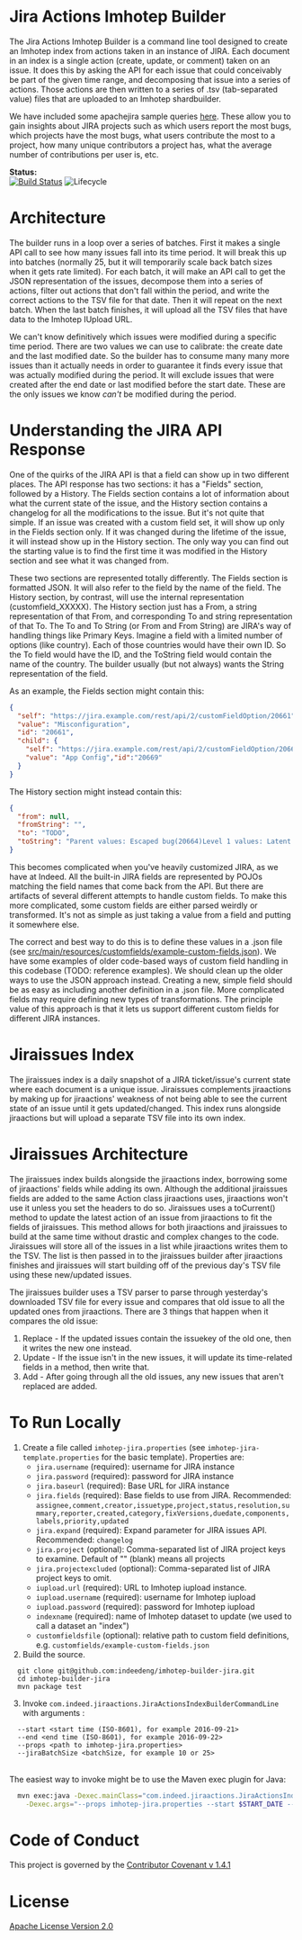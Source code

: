 # Jira Actions Imhotep Builder

The Jira Actions Imhotep Builder is a command line tool designed to create an Imhotep index from actions taken in an instance of JIRA.
Each document in an index is a single action (create, update, or comment) taken on an issue. It does this by asking the API for each issue
that could conceivably be part of the given time range, and decomposing that issue into a series of actions. Those actions are then written
to a series of .tsv (tab-separated value) files that are uploaded to an Imhotep shardbuilder.

We have included some apachejira sample queries [here](http://opensource.indeedeng.io/imhotep/docs/sample-data/). These allow you to
gain insights about JIRA projects such as which users report the most bugs, which projects have the most bugs, what users contribute the most to a project,
how many unique contributors a project has, what the average number of contributions per user is, etc.

**Status:**
<br>[![Build Status](https://travis-ci.org/indeedeng/imhotep-builder-jira.svg?branch=master)](https://travis-ci.org/indeedeng/imhotep-builder-jira)
![Lifecycle](https://img.shields.io/osslifecycle/indeedeng/imhotep-builder-jira.svg)

# Architecture
The builder runs in a loop over a series of batches. First it makes a single API call to see how many issues fall into its time
period. It will break this up into batches (normally 25, but it will temporarily scale back batch sizes when it gets rate limited). For each
batch, it will make an API call to get the JSON representation of the issues, decompose them into a series of actions, filter out actions
that don't fall within the period, and write the correct actions to the TSV file for that date. Then it will repeat on the next batch. When
the last batch finishes, it will upload all the TSV files that have data to the Imhotep IUpload URL.

We can't know definitively which issues were modified during a specific time period. There are two values we can use to calibrate: the
create date and the last modified date. So the builder has to consume many many more issues than it actually needs in order to guarantee it
finds every issue that was actually modified during the period. It will exclude issues that were created after the end date or last modified
before the start date. These are the only issues we know *can't* be modified during the period.

# Understanding the JIRA API Response
One of the quirks of the JIRA API is that a field can show up in two different places. The API response has two sections: it has a "Fields"
section, followed by a History. The Fields section contains a lot of information about what the current state of the issue, and the History
section contains a changelog for all the modifications to the issue. But it's not quite that simple. If an issue was created with a custom
field set, it will show up only in the Fields section only. If it was changed during the lifetime of the issue, it will instead show up in
the History section. The only way you can find out the starting value is to find the first time it was modified in the History section and
see what it was changed from.

These two sections are represented totally differently. The Fields section is formatted JSON. It will also refer to the field by the name
of the field. The History section, by contrast, will use the internal representation (customfield_XXXXX). The History section just has a From,
a string representation of that From, and corresponding To and string representation of that To. The To and To String (or From and From String)
are JIRA's way of handling things like Primary Keys. Imagine a field with a limited number of options (like country). Each of those countries
would have their own ID. So the To field would have the ID, and the ToString field would contain the name of the country. The builder usually (but not always) wants the String representation of the field.

As an example, the Fields section might contain this:
```json
{
  "self": "https://jira.example.com/rest/api/2/customFieldOption/20661",
  "value": "Misconfiguration",
  "id": "20661",
  "child": {
    "self": "https://jira.example.com/rest/api/2/customFieldOption/20669",
    "value": "App Config","id":"20669"
  }
}
```
The History section might instead contain this:
```json
{
  "from": null,
  "fromString": "",
  "to": "TODO",
  "toString": "Parent values: Escaped bug(20664)Level 1 values: Latent Code Issue(20681)"
}
```

This becomes complicated when you've heavily customized JIRA, as we have at Indeed. All the built-in JIRA fields are
represented by POJOs matching the field names that come back from the API. But there are artifacts of several
different attempts to handle custom fields. To make this more complicated, some custom fields are either parsed weirdly or transformed. It's
not as simple as just taking a value from a field and putting it somewhere else.

The correct and best way to do this is to define these values in a .json file (see [src/main/resources/customfields/example-custom-fields.json](https://github.com/indeedeng/imhotep-builder-jira/blob/master/src/main/resources/customfields/example-custom-fields.json)).
We have some examples of older code-based ways of custom field handling in this codebase (TODO: reference examples). We should clean
up the older ways to use the JSON approach instead. Creating a new, simple field should be as easy as including another definition in a .json file.
More complicated fields may require defining new types of transformations. The principle value of this approach is that it lets us support
different custom fields for different JIRA instances.

# Jiraissues Index
The jiraissues index is a daily snapshot of a JIRA ticket/issue's current state where each document is a unique issue.
Jiraissues complements jiraactions by making up for jiraactions' weakness of not being able to see the current state of an issue until it gets updated/changed.
This index runs alongside jiraactions but will upload a separate TSV file into its own index.

# Jiraissues Architecture
The jiraissues index builds alongside the jiraactions index, borrowing some of jiraactions' fields while adding its own. Although the additional jiraissues fields are added to the same Action class jiraactions uses, jiraactions won't use it unless you set the headers to do so. Jiraissues uses a toCurrent() method to update the latest action of an issue from jiraactions to fit the fields of jiraissues.
This method allows for both jiraactions and jiraissues to build at the same time without drastic and complex changes to the code.
Jiraissues will store all of the issues in a list while jiraactions writes them to the TSV. The list is then passed in to the jiraissues builder after jiraactions finishes and jiraissues will start building off of the previous day's TSV file using these new/updated issues.

The jiraissues builder uses a TSV parser to parse through yesterday's downloaded TSV file for every issue and compares that old issue to all the updated ones from jiraactions.
There are 3 things that happen when it compares the old issue:
1. Replace - If the updated issues contain the issuekey of the old one, then it writes the new one instead.
2. Update - If the issue isn't in the new issues, it will update its time-related fields in a method, then write that.
3. Add - After going through all the old issues, any new issues that aren't replaced are added.

# To Run Locally
1. Create a file called `imhotep-jira.properties` (see `imhotep-jira-template.properties` for the basic template). Properties are:
    * `jira.username` (required): username for JIRA instance
    * `jira.password` (required): password for JIRA instance
    * `jira.baseurl` (required): Base URL for JIRA instance
    * `jira.fields` (required): Base fields to use from JIRA. Recommended: `assignee,comment,creator,issuetype,project,status,resolution,summary,reporter,created,category,fixVersions,duedate,components,labels,priority,updated`
    * `jira.expand` (required): Expand parameter for JIRA issues API. Recommended: `changelog`
    * `jira.project` (optional): Comma-separated list of JIRA project keys to examine. Default of "" (blank) means all projects
    * `jira.projectexcluded` (optional): Comma-separated list of JIRA project keys to omit.
    * `iupload.url` (required): URL to Imhotep iupload instance.
    * `iupload.username` (required): username for Imhotep iupload
    * `iupload.password` (required): password for Imhotep iupload
    * `indexname` (required): name of Imhotep dataset to update (we used to call a dataset an "index")
    * `customfieldsfile` (optional): relative path to custom field definitions, e.g. `customfields/example-custom-fields.json`
2. Build the source.
  ```
    git clone git@github.com:indeedeng/imhotep-builder-jira.git
    cd imhotep-builder-jira
    mvn package test
  ```
3. Invoke `com.indeed.jiraactions.JiraActionsIndexBuilderCommandLine` with arguments :
  ```
    --start <start time (ISO-8601), for example 2016-09-21>
    --end <end time (ISO-8601), for example 2016-09-22>
    --props <path to imhotep-jira.properties>
    --jiraBatchSize <batchSize, for example 10 or 25>
  ```
  <br>The easiest way to invoke might be to use the Maven exec plugin for Java:
  ```bash
    mvn exec:java -Dexec.mainClass="com.indeed.jiraactions.JiraActionsIndexBuilderCommandLine" \
      -Dexec.args="--props imhotep-jira.properties --start $START_DATE --end $END_DATE --jiraBatchSize=25"
  ```

# Code of Conduct
This project is governed by the [Contributor Covenant v 1.4.1](CODE_OF_CONDUCT.md)

# License
[Apache License Version 2.0](LICENSE)
